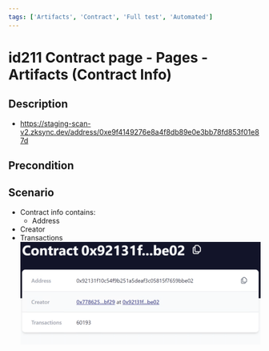```yaml
---
tags: ['Artifacts', 'Contract', 'Full test', 'Automated']
---
```


# id211 Contract page - Pages - Artifacts (Contract Info)

## Description
  - https://staging-scan-v2.zksync.dev/address/0xe9f4149276e8a4f8db89e0e3bb78fd853f01e87d

## Precondition


## Scenario
- Contract info contains:
    - Address
- Creator
- Transactions
  ![Screenshot](../../../../static/img/Pages/Contracts/id211_1.png)
